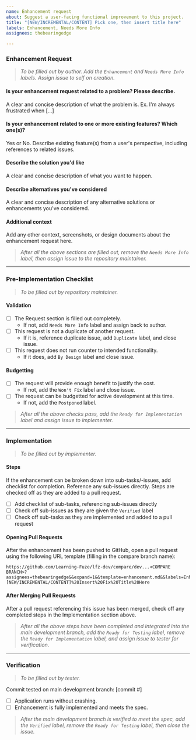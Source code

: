 ```yaml
---
name: Enhancement request
about: Suggest a user-facing functional improvement to this project.
title: "[NEW/INCREMENTAL/CONTENT] Pick one, then insert title here"
labels: Enhancement, Needs More Info
assignees: thebearingedge

---
```


### Enhancement Request
> _To be filled out by author. Add the `Enhancement` and `Needs More Info` labels. Assign issue to self on creation._

#### **Is your enhancement request related to a problem? Please describe.**
A clear and concise description of what the problem is. Ex. I'm always frustrated when [...]

#### **Is your enhancement related to one or more existing features? Which one(s)?**
Yes or No. Describe existing feature(s) from a user's perspective, including references to related issues.

#### **Describe the solution you'd like**
A clear and concise description of what you want to happen.

#### **Describe alternatives you've considered**
A clear and concise description of any alternative solutions or enhancements you've considered.

#### **Additional context**
Add any other context, screenshots, or design documents about the enhancement request here.

> _After all the above sections are filled out, remove the `Needs More Info` label, then assign issue to the repository maintainer._

---

### Pre-Implementation Checklist
> _To be filled out by repository maintainer._

#### **Validation**
- [ ] The Request section is filled out completely.
  - If not, add `Needs More Info` label and assign back to author.
- [ ] This request is not a duplicate of another request.
  - If it is, reference duplicate issue, add `Duplicate` label, and close issue.
- [ ] This request does not run counter to intended functionality.
  - If it does, add `By Design` label and close issue.

#### **Budgetting**
- [ ] The request will provide enough benefit to justify the cost.
  - If not, add the `Won't Fix` label and close issue.
- [ ] The request can be budgetted for active development at this time.
  - If not, add the `Postponed` label.

> _After all the above checks pass, add the `Ready for Implementation` label and assign issue to implementer._

---

### Implementation
> _To be filled out by implementer._

#### **Steps**
If the enhancement can be broken down into sub-tasks/-issues, add checklist for completion. Reference any sub-issues directly. Steps are checked off as they are added to a pull request.
- [ ] Add checklist of sub-tasks, referencing sub-issues directly
- [ ] Check off sub-issues as they are given the `Verified` label
- [ ] Check off sub-tasks as they are implemented and added to a pull request

#### **Opening Pull Requests**
After the enhancement has been pushed to GitHub, open a pull request using the following URL template (filling in the compare branch name):
```
https://github.com/Learning-Fuze/lfz-dev/compare/dev...<COMPARE BRANCH>?assignees=thebearingedge&&expand=1&&template=enhancement.md&&labels=Enhancement+Needs%20More%20Info&&title=[NEW/INCREMENTAL/CONTENT]%20Insert%20Fix%20Title%20Here
```

#### **After Merging Pull Requests**
After a pull request referencing this issue has been merged, check off any completed steps in the Implementation section above.

> _After all the above steps have been completed and integrated into the main development branch, add the `Ready for Testing` label, remove the `Ready for Implementation` label, and assign issue to tester for verification._

---

### Verification
> _To be filled out by tester._

Commit tested on main development branch: [commit #]
- [ ] Application runs without crashing.
- [ ] Enhancement is fully implemented and meets the spec.

> _After the main development branch is verified to meet the spec, add the `Verified` label, remove the `Ready for Testing` label, then close the issue._
